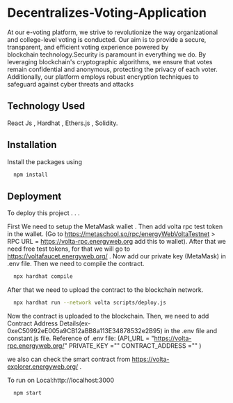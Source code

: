 

# Decentralizes-Voting-Application
At our e-voting platform, we strive to revolutionize the way organizational and college-level voting is conducted. Our aim is to provide a secure, transparent, and efficient voting experience powered by blockchain technology.Security is paramount in everything we do. By leveraging blockchain's cryptographic algorithms, we ensure that votes remain confidential and anonymous, protecting the privacy of each voter. Additionally, our platform employs robust encryption techniques to safeguard against cyber threats and attacks

## Technology Used
React Js , Hardhat , Ethers.js , Solidity.

## Installation
Install the packages using

```bash
  npm install
```

## Deployment

To deploy this project . . .

First We need to setup the MetaMask wallet .
Then add volta rpc test token in the wallet.
(Go to https://metaschool.so/rpc/energyWebVoltaTestnet > RPC URL =   https://volta-rpc.energyweb.org   add this to wallet).
After that we need free test tokens, for that we will go to https://voltafaucet.energyweb.org/  .
Now add our private key (MetaMask) in .env file.
Then we need to compile the contract.
```bash
  npx hardhat compile
```
After that we need to upload the contract to the blockchain network. 
```bash
  npx hardhat run --network volta scripts/deploy.js
```
Now the contract is uploaded to the blockchain.
Then, we need to add Contract Address Details(ex- 0xeC50992eE005a9CB12aBB8a113E34878532e2B95) in the .env file and constant.js file.
Reference of .env file:
(API_URL = "https://volta-rpc.energyweb.org/"
PRIVATE_KEY =""
CONTRACT_ADDRESS ="" )

we also can check the smart contract from https://volta-explorer.energyweb.org/  .

To run on Local:http://localhost:3000
```bash
  npm start
```
